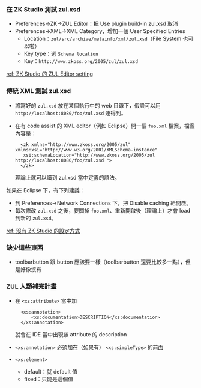 ### 在 ZK Studio 測試 zul.xsd ###
* Preferences→ZK→ZUL Editor：把 Use plugin build-in zul.xsd 取消
* Preferences→XML→XML Category，增加一個 User Specified Entries
	* Location：`zul/src/archive/metainfo/xml/zul.xsd`（File System 也可以啦）
	* Key type：選 `Schema location`
	* Key：`http://www.zkoss.org/2005/zul/zul.xsd`

[ref: ZK Studio 的 ZUL Editor setting](http://books.zkoss.org/wiki/ZK_Studio_Essentials/Preferences_of_ZK_Studio/Global_Preferences#ZUL_Editor)

### 傳統 XML 測試 zul.xsd ###
* 將寫好的 `zul.xsd` 放在某個執行中的 web 目錄下，假設可以用 `http://localhost:8080/foo/zul.xsd` 連得到。
* 在有 code assist 的 XML editor（例如 Eclipse）開一個 `foo.xml` 檔案，檔案內容是：

		<zk xmlns="http://www.zkoss.org/2005/zul" xmlns:xsi="http://www.w3.org/2001/XMLSchema-instance" 
		 xsi:schemaLocation="http://www.zkoss.org/2005/zul http://localhost:8080/foo/zul.xsd ">
		</zk>

  理論上就可以讀到 zul.xsd 當中定義的語法。

如果在 Eclipse 下，有下列建議：
* 到 Preferences→Network Connections 下，把 Disable caching 給開啟。
* 每次修改 `zul.xsd` 之後，要關掉 `foo.xml`、重新開啟後（理論上）才會 load 到新的 `zul.xsd`。

[ref: 沒有 ZK Studio 的設定方式](http://books.zkoss.org/wiki/ZK_Installation_Guide/Setting_up_IDE/Eclipse_without_ZK_Studio)

### 缺少這些東西 ###
* toolbarbutton 跟 button 應該要一樣（toolbarbutton 還要比較多一點），但是好像沒有

### ZUL 人類補完計畫 ###
* 在 `<xs:attribute>` 當中加 

		<xs:annotation>
			<xs:documentation>DESCRIPTION</xs:documentation>
		</xs:annotation>

	就會在 IDE 當中出現該 attribute 的 description
* `<xs:annotation>` 必須加在（如果有） `<xs:simpleType>` 的前面
* `<xs:element>`
	* default：就 default 值
	* fixed：只能是這個值
